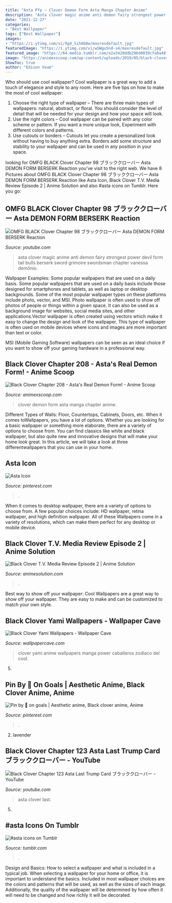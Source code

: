 ```yaml
---
title: "Asta Pfp ~ Clover Demon Form Asta Manga Chapter Anime"
description: "Asta clover magic anime anti demon fairy strongest power devil form tail bulls berserk sword grimoire swordsman chapter vanessa demônio"
date: "2021-12-27"
categories:
- "Best Wallpaper"
tags: ["Best Wallpaper"]
images:
- "https://i.ytimg.com/vi/Xg4_SihAb0w/maxresdefault.jpg"
featuredImage: "https://i.ytimg.com/vi/wSWgu5nd-s4/maxresdefault.jpg"
featured_image: "https://64.media.tumblr.com/e2a3420ddb296d0039cfa8a48feb9644/70ec37cd09f0e133-59/s640x960/e9d257be4c173e4e315f6a23c900aa995dbe5786.png"
image: "https://animexscoop.com/wp-content/uploads/2019/05/black-clover-chapter-208-release-date.jpg"
ShowToc: true
author: "Edison Veum"
---
```



Who should use cool wallpaper?
Cool wallpaper is a great way to add a touch of elegance and style to any room. Here are five tips on how to make the most of cool wallpaper: 
1) Choose the right type of wallpaper – There are three main types of wallpapers: natural, abstract, or floral. You should consider the level of detail that will be needed for your design and how your space will look. 
2) Use the right colors – Cool wallpaper can be paired with any color scheme or pattern. If you want a more unique look, Experiment with different colors and patterns. 
3) Use cutouts or borders – Cutouts let you create a personalized look without having to buy anything extra. Borders add some structure and stability to your wallpaper and can be used in any position in your space.

	

		
looking for OMFG BLACK Clover Chapter 98 ブラッククローバー Asta DEMON FORM BERSERK Reaction you've visit to the right web. We have 8 Pictures about OMFG BLACK Clover Chapter 98 ブラッククローバー Asta DEMON FORM BERSERK Reaction like Asta Icon, Black Clover T.V. Media Review Episode 2 | Anime Solution and also #asta icons on Tumblr. Here you go:
		
    
## OMFG BLACK Clover Chapter 98 ブラッククローバー Asta DEMON FORM BERSERK Reaction

<img loading=lazy src="https://i.ytimg.com/vi/Xg4_SihAb0w/maxresdefault.jpg" onerror="this.onerror=null;this.src='https://tse2.mm.bing.net/th?id=OIP.7cfcKClNlW-Q2z0qbh36-wHaEK&amp;pid=15.1';" alt="OMFG BLACK Clover Chapter 98 ブラッククローバー Asta DEMON FORM BERSERK Reaction">

_Source: youtube.com_

>asta clover magic anime anti demon fairy strongest power devil form tail bulls berserk sword grimoire swordsman chapter vanessa demônio. 

	

Wallpaper Examples: Some popular wallpapers that are used on a daily basis.
Some popular wallpapers that are used on a daily basis include those designed for smartphones and tablets, as well as laptop or desktop backgrounds. Some of the most popular wallpaper types on these platforms include photo, vector, and MSI. 
Photo wallpaper is often used to show off photos of people or things within a given space. It can also be used as a background image for websites, social media sites, and other applications.Vector wallpaper is often created using vectors which make it easy to change the design and look of the wallpaper. This type of wallpaper is often used on mobile devices where icons and images are more important than text or color. 

MSI (Mobile Gaming Software) wallpapers can be seen as an ideal choice if you want to show off your gaming hardware in a professional way.

    
## Black Clover Chapter 208 - Asta&#039;s Real Demon Form! - Anime Scoop

<img loading=lazy src="https://animexscoop.com/wp-content/uploads/2019/05/black-clover-chapter-208-release-date.jpg" onerror="this.onerror=null;this.src='https://tse1.mm.bing.net/th?id=OIP.v1vBNvNz92TGCEJBWGomMQHaEK&amp;pid=15.1';" alt="Black Clover Chapter 208 - Asta&#039;s Real Demon Form! - Anime Scoop">

_Source: animexscoop.com_

>clover demon form asta manga chapter anime. 

	

Different Types of Walls: Floor, Countertops, Cabinets, Doors, etc.
When it comes toWallpapers, you have a lot of options. Whether you are looking for a basic wallpaper or something more elaborate, there are a variety of options to choose from. You can find classics like white and black wallpaper, but also quite new and innovative designs that will make your home look great. In this article, we will take a look at three differentwallpapers that you can use in your home.

    
## Asta Icon

<img loading=lazy src="https://i.pinimg.com/736x/4a/ae/af/4aaeaf04d2b4021d71a1dc6581a95816.jpg" onerror="this.onerror=null;this.src='https://tse4.mm.bing.net/th?id=OIP.klKUICwup6gAAsjp3HL2RAHaIx&amp;pid=15.1';" alt="Asta Icon">

_Source: pinterest.com_

>. 

	

When it comes to desktop wallpaper, there are a variety of options to choose from. A few popular choices include: HD wallpaper, retina wallpaper, and high definition wallpaper. All of these Wallpapers come in a variety of resolutions, which can make them perfect for any desktop or mobile device. 

    
## Black Clover T.V. Media Review Episode 2 | Anime Solution

<img loading=lazy src="https://animesolution.com/wp-content/uploads/2017/10/Black-Clover-02_12.33_2017.10.10_08.06.19.jpg" onerror="this.onerror=null;this.src='https://tse4.mm.bing.net/th?id=OIP.Lc5agsEtgwhtILRlvDND1gHaEK&amp;pid=15.1';" alt="Black Clover T.V. Media Review Episode 2 | Anime Solution">

_Source: animesolution.com_

>. 

	

Best way to show off your wallpaper:
Cool Wallpapers are a great way to show off your wallpaper. They are easy to make and can be customized to match your own style.

    
## Black Clover Yami Wallpapers - Wallpaper Cave

<img loading=lazy src="https://wallpapercave.com/wp/wp8143789.jpg" onerror="this.onerror=null;this.src='https://tse4.mm.bing.net/th?id=OIP.2LVLcLVDIaMscQGe5JvoUgHaKX&amp;pid=15.1';" alt="Black Clover Yami Wallpapers - Wallpaper Cave">

_Source: wallpapercave.com_

>clover yami anime wallpapers manga power caballeros zodiaco del cool. 

	

5.

    
## Pin By 🌈 On Goals | Aesthetic Anime, Black Clover Anime, Anime

<img loading=lazy src="https://i.pinimg.com/736x/e7/2f/ab/e72fab789ba1a680dbadada75c669d94.jpg" onerror="this.onerror=null;this.src='https://tse2.mm.bing.net/th?id=OIP.tG6giE5VHKzZ5cCrAt0OYgAAAA&amp;pid=15.1';" alt="Pin by 🌈 on goals | Aesthetic anime, Black clover anime, Anime">

_Source: pinterest.com_

>. 

	

2. lavender 

    
## Black Clover Chapter 123 Asta Last Trump Card ブラッククローバー - YouTube

<img loading=lazy src="https://i.ytimg.com/vi/wSWgu5nd-s4/maxresdefault.jpg" onerror="this.onerror=null;this.src='https://tse2.mm.bing.net/th?id=OIP.PpmOqmWi3UYmVPiTfyUBxQHaEK&amp;pid=15.1';" alt="Black Clover Chapter 123 Asta Last Trump Card ブラッククローバー - YouTube">

_Source: youtube.com_

>asta clover last. 

	

5.

    
## #asta Icons On Tumblr

<img loading=lazy src="https://64.media.tumblr.com/e2a3420ddb296d0039cfa8a48feb9644/70ec37cd09f0e133-59/s640x960/e9d257be4c173e4e315f6a23c900aa995dbe5786.png" onerror="this.onerror=null;this.src='https://tse3.mm.bing.net/th?id=OIP.yA9VIHLTMKqt7t1AqI1Y_gHaHZ&amp;pid=15.1';" alt="#asta icons on Tumblr">

_Source: tumblr.com_

>. 

	

Design and Basics: How to select a wallpaper and what is included in a typical job.
When selecting a wallpaper for your home or office, it is important to understand the basics. Included in most wallpaper choices are the colors and patterns that will be used, as well as the sizes of each image. Additionally, the quality of the wallpaper will be determined by how often it will need to be changed and how richly it will be decorated.

